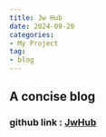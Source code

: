 ```yaml
---
title: Jw Hub
date: 2024-09-20
categories: 
- My Project
tag:
- blog
---
```


## A concise blog

### github link : [JwHub](https://github.com/guduyili/Jw-Hub)



